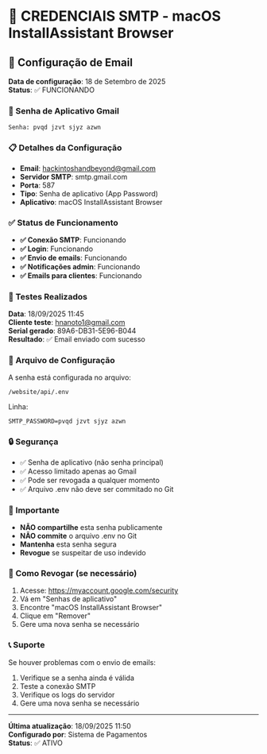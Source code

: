 # 🔐 CREDENCIAIS SMTP - macOS InstallAssistant Browser

## 📧 Configuração de Email

**Data de configuração**: 18 de Setembro de 2025  
**Status**: ✅ FUNCIONANDO

### 🔑 Senha de Aplicativo Gmail

```
Senha: pvqd jzvt sjyz azwn
```

### 📋 Detalhes da Configuração

- **Email**: hackintoshandbeyond@gmail.com
- **Servidor SMTP**: smtp.gmail.com
- **Porta**: 587
- **Tipo**: Senha de aplicativo (App Password)
- **Aplicativo**: macOS InstallAssistant Browser

### ✅ Status de Funcionamento

- **✅ Conexão SMTP**: Funcionando
- **✅ Login**: Funcionando
- **✅ Envio de emails**: Funcionando
- **✅ Notificações admin**: Funcionando
- **✅ Emails para clientes**: Funcionando

### 🧪 Testes Realizados

**Data**: 18/09/2025 11:45  
**Cliente teste**: hnanoto1@gmail.com  
**Serial gerado**: 89A6-DB31-5E96-B044  
**Resultado**: ✅ Email enviado com sucesso

### 📁 Arquivo de Configuração

A senha está configurada no arquivo:
```
/website/api/.env
```

Linha:
```
SMTP_PASSWORD=pvqd jzvt sjyz azwn
```

### 🔒 Segurança

- ✅ Senha de aplicativo (não senha principal)
- ✅ Acesso limitado apenas ao Gmail
- ✅ Pode ser revogada a qualquer momento
- ✅ Arquivo .env não deve ser commitado no Git

### 🚨 Importante

- **NÃO compartilhe** esta senha publicamente
- **NÃO commite** o arquivo .env no Git
- **Mantenha** esta senha segura
- **Revogue** se suspeitar de uso indevido

### 🔄 Como Revogar (se necessário)

1. Acesse: https://myaccount.google.com/security
2. Vá em "Senhas de aplicativo"
3. Encontre "macOS InstallAssistant Browser"
4. Clique em "Remover"
5. Gere uma nova senha se necessário

### 📞 Suporte

Se houver problemas com o envio de emails:
1. Verifique se a senha ainda é válida
2. Teste a conexão SMTP
3. Verifique os logs do servidor
4. Gere uma nova senha se necessário

---

**Última atualização**: 18/09/2025 11:50  
**Configurado por**: Sistema de Pagamentos  
**Status**: ✅ ATIVO
